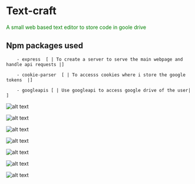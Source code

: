 # Text-craft

<span style="color:green"> A small web based text editor to store code in goole drive</span>

## Npm packages used
        - express  [ | To create a server to serve the main webpage and handle api requests |]
        
        - cookie-parser  [ | To accesss cookies where i store the google tokens  |]

        - googleapis [ | Use googleapi to access google drive of the user| ]



![alt text](image.png)


![alt text](image-1.png)

![alt text](image-2.png)

![alt text](image-3.png)


![alt text](image-4.png)


![alt text](image-5.png)

![alt text](image-6.png)